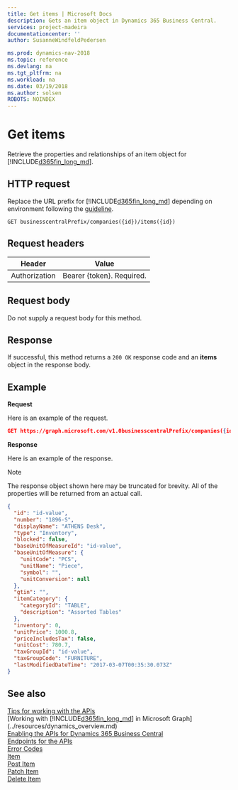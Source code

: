 ```yaml
---
title: Get items | Microsoft Docs
description: Gets an item object in Dynamics 365 Business Central.
services: project-madeira
documentationcenter: ''
author: SusanneWindfeldPedersen

ms.prod: dynamics-nav-2018
ms.topic: reference
ms.devlang: na
ms.tgt_pltfrm: na
ms.workload: na
ms.date: 03/19/2018
ms.author: solsen
ROBOTS: NOINDEX
---
```


# Get items
Retrieve the properties and relationships of an item object for [!INCLUDE[d365fin_long_md](../../includes/d365fin_long_md.md)].


## HTTP request
Replace the URL prefix for [!INCLUDE[d365fin_long_md](../../includes/d365fin_long_md.md)] depending on environment following the [guideline](../../api-reference/v1.0/endpoints-apis-for-dynamics.md).

```
GET businesscentralPrefix/companies({id})/items({id})
```

## Request headers

|Header       |Value                    |
|-------------|-------------------------|
|Authorization|Bearer {token}. Required.|

## Request body
Do not supply a request body for this method.

## Response
If successful, this method returns a ```200 OK``` response code and an **items** object in the response body.

## Example
**Request**

Here is an example of the request.
```json
GET https://graph.microsoft.com/v1.0businesscentralPrefix/companies({id})/items({id})
```

**Response**

Here is an example of the response. 

> [!NOTE]  
>   The response object shown here may be truncated for brevity. All of the properties will be returned from an actual call.

```json
{
  "id": "id-value",
  "number": "1896-S",
  "displayName": "ATHENS Desk",
  "type": "Inventory",
  "blocked": false,
  "baseUnitOfMeasureId": "id-value",
  "baseUnitOfMeasure": {
    "unitCode": "PCS",
    "unitName": "Piece",
    "symbol": "",
    "unitConversion": null
  },
  "gtin": "",
  "itemCategory": {
    "categoryId": "TABLE",
    "description": "Assorted Tables"
  },
  "inventory": 0,
  "unitPrice": 1000.8,
  "priceIncludesTax": false,
  "unitCost": 780.7,
  "taxGroupId": "id-value",
  "taxGroupCode": "FURNITURE",
  "lastModifiedDateTime": "2017-03-07T00:35:30.073Z"
}
```
## See also
[Tips for working with the APIs](/dynamics365/business-central/dev-itpro/developer/devenv-connect-apps-tips)  
[Working with [!INCLUDE[d365fin_long_md](../../includes/d365fin_long_md.md)] in Microsoft Graph](../resources/dynamics_overview.md)  
[Enabling the APIs for Dynamics 365 Business Central](../../enabling-apis-for-dynamics-nav.md)  
[Endpoints for the APIs](../../endpoints-apis-for-dynamics.md)  
[Error Codes](../dynamics_error_codes.md)  
[Item](../resources/dynamics_item.md)  
[Post Item](../api/dynamics_create_item.md)  
[Patch Item](../api/dynamics_item_update.md)  
[Delete Item](../api/dynamics_item_delete.md)  
